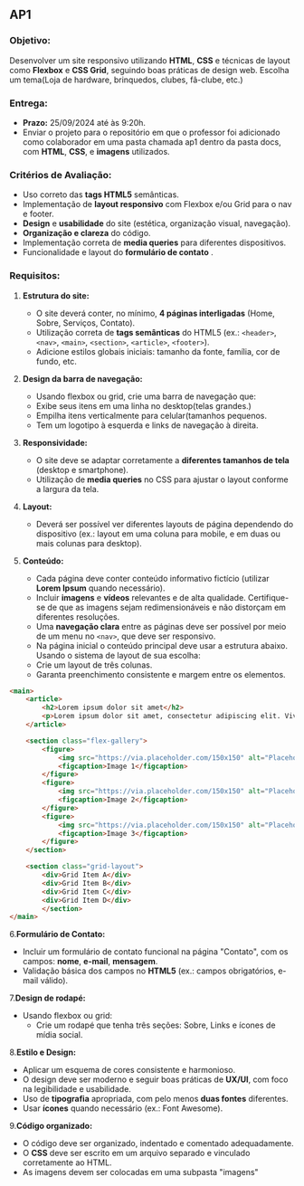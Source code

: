 ## AP1

### Objetivo:

Desenvolver um site responsivo utilizando **HTML**, **CSS** e técnicas de layout como **Flexbox** e **CSS Grid**, seguindo boas práticas de design web. Escolha um tema(Loja de hardware, brinquedos, clubes, fâ-clube, etc.)

### Entrega:

- **Prazo:** 25/09/2024 até às 9:20h.
- Enviar o projeto para o repositório em que o professor foi adicionado como colaborador em uma pasta chamada ap1 dentro da pasta docs, com  **HTML**, **CSS**, e **imagens** utilizados.

### Critérios de Avaliação:

* Uso correto das **tags HTML5** semânticas.
* Implementação de **layout responsivo** com Flexbox e/ou Grid para o nav e footer.
* **Design** e **usabilidade** do site (estética, organização visual, navegação).
* **Organização e clareza** do código.
* Implementação correta de **media queries** para diferentes dispositivos.
* Funcionalidade e layout do  **formulário de contato** .

### Requisitos:

1. **Estrutura do site:**

   * O site deverá conter, no mínimo, **4 páginas interligadas** (Home, Sobre, Serviços, Contato).
   * Utilização correta de **tags semânticas** do HTML5 (ex.: `<header>`, `<nav>`, `<main>`, `<section>`, `<article>`, `<footer>`).
   * Adicione estilos globais iniciais: tamanho da fonte, família, cor de fundo, etc.
2. **Design da barra de navegação:**

   * Usando flexbox ou grid, crie uma barra de navegação que:
   * Exibe seus itens em uma linha no desktop(telas grandes.)
   * Empilha itens verticalmente para celular(tamanhos pequenos.
   * Tem um logotipo à esquerda e links de navegação à direita.
3. **Responsividade:**

   * O site deve se adaptar corretamente a **diferentes tamanhos de tela** (desktop e smartphone).
   * Utilização de **media queries** no CSS para ajustar o layout conforme a largura da tela.
4. **Layout:**

   * Deverá ser possível ver diferentes layouts de página dependendo do dispositivo (ex.: layout em uma coluna para mobile, e em duas ou mais colunas para desktop).
5. **Conteúdo:**

   * Cada página deve conter conteúdo informativo fictício (utilizar **Lorem Ipsum** quando necessário).
   * Incluir **imagens** e **vídeos** relevantes e de alta qualidade. Certifique-se de que as imagens sejam redimensionáveis e não distorçam em diferentes resoluções.
   * Uma **navegação clara** entre as páginas deve ser possível por meio de um menu no `<nav>`, que deve ser responsivo.
   * Na página inicial o conteúdo principal deve usar a estrutura abaixo. Usando o sistema de layout de sua escolha:
   * Crie um layout de três colunas.
   * Garanta preenchimento consistente e margem entre os elementos.

```html
<main>
    <article>
        <h2>Lorem ipsum dolor sit amet</h2>
        <p>Lorem ipsum dolor sit amet, consectetur adipiscing elit. Vivamus lacinia odio vitae vestibulum.</p>
    </article>

    <section class="flex-gallery">
        <figure>
            <img src="https://via.placeholder.com/150x150" alt="Placeholder Image 1">
            <figcaption>Image 1</figcaption>
        </figure>
        <figure>
            <img src="https://via.placeholder.com/150x150" alt="Placeholder Image 2">
            <figcaption>Image 2</figcaption>
        </figure>
        <figure>
            <img src="https://via.placeholder.com/150x150" alt="Placeholder Image 3">
            <figcaption>Image 3</figcaption>
        </figure>
    </section>

    <section class="grid-layout">
        <div>Grid Item A</div>
        <div>Grid Item B</div>
        <div>Grid Item C</div>
        <div>Grid Item D</div>
        </section>
</main>
```

6.**Formulário de Contato:**

* Incluir um formulário de contato funcional na página "Contato", com os campos: **nome**, **e-mail**, **mensagem**.
* Validação básica dos campos no **HTML5** (ex.: campos obrigatórios, e-mail válido).

7.**Design de rodapé:**

* Usando flexbox ou grid:
  * Crie um rodapé que tenha três seções: Sobre, Links e ícones de mídia social.

8.**Estilo e Design:**

* Aplicar um esquema de cores consistente e harmonioso.
* O design deve ser moderno e seguir boas práticas de **UX/UI**, com foco na legibilidade e usabilidade.
* Uso de **tipografia** apropriada, com pelo menos **duas fontes** diferentes.
* Usar **ícones** quando necessário (ex.: Font Awesome).

9.**Código organizado:**

* O código deve ser organizado, indentado e comentado adequadamente.
* O **CSS** deve ser escrito em um arquivo separado e vinculado corretamente ao HTML.
* As imagens devem ser colocadas em uma subpasta "imagens"

